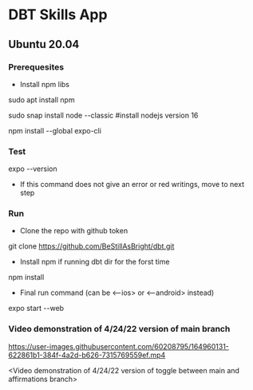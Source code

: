 # DBT Skills App 

## Ubuntu 20.04

### Prerequesites
- Install npm libs

sudo apt install npm  

sudo snap install node --classic #install nodejs version 16

npm install --global expo-cli

### Test
expo --version 

- If this command does not give an error or red writings, move to next step

### Run
- Clone the repo with github token

git clone https://github.com/BeStillAsBright/dbt.git

- Install npm if running dbt dir for the forst time


npm install
- Final run command (can be <--ios> or <--android> instead)


expo start --web 

### Video demonstration of 4/24/22 version of main branch

https://user-images.githubusercontent.com/60208795/164960131-622861b1-384f-4a2d-b626-7315769559ef.mp4


<Video demonstration of 4/24/22 version of toggle between main and affirmations branch>


